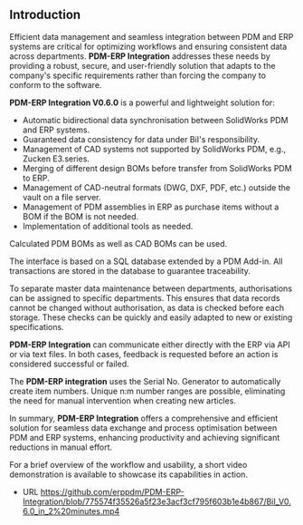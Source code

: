 ## Introduction

Efficient data management and seamless integration between PDM and ERP systems are critical for optimizing workflows and ensuring consistent data across departments. **PDM-ERP Integration**  addresses these needs by providing a robust, secure, and user-friendly solution that adapts to the company's specific requirements rather than forcing the company to conform to the software.

**PDM-ERP Integration V0.6.0** is a powerful and lightweight solution for:

- Automatic bidirectional data synchronisation between SolidWorks PDM and ERP systems.
- Guaranteed data consistency for data under BiI's responsibility.
- Management of CAD systems not supported by SolidWorks PDM, e.g., Zucken E3.series.
- Merging of different design BOMs before transfer from SolidWorks PDM to ERP.
- Management of CAD-neutral formats (DWG, DXF, PDF, etc.) outside the vault on a file server.
- Management of PDM assemblies in ERP as purchase items without a BOM if the BOM is not needed.
- Implementation of additional tools as needed.

Calculated PDM BOMs as well as CAD BOMs can be used.

The interface is based on a SQL database extended by a PDM Add-in. All transactions are stored in the database to guarantee traceability.

To separate master data maintenance between departments, authorisations can be assigned to specific departments. This ensures that data records cannot be changed without authorisation, as data is checked before each storage. These checks can be quickly and easily adapted to new or existing specifications.

**PDM-ERP Integration** can communicate either directly with the ERP via API or via text files. In both cases, feedback is requested before an action is considered successful or failed.

The **PDM-ERP integration** uses the Serial No. Generator to automatically create item numbers. Unique n:m number ranges are possible, eliminating the need for manual intervention when creating new articles.

In summary, **PDM-ERP Integration** offers a comprehensive and efficient solution for seamless data exchange and process optimisation between PDM and ERP systems, enhancing productivity and achieving significant reductions in manual effort.

For a brief overview of the workflow and usability, a short video demonstration is available to showcase its capabilities in action.
- URL https://github.com/erppdm/PDM-ERP-Integration/blob/775574f35526a5f23e3acf3cf795f603b1e4b867/BiI_V0.6.0_in_2%20minutes.mp4
